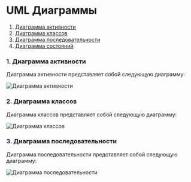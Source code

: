 # UML Диаграммы
1. [Диаграмма активности](#1)
2. [Диаграмма классов](#2)
3. [Диаграмма последовательности](#3)
4. [Диаграмма состояний](#4)
### 1. Диаграмма активности<a name="1"></a>
Диаграмма активности представляет собой следующую диаграмму: 

![Диаграмма активности](https://github.com/Archeex/itNotes/blob/master/documentation/diagrams/mockupActivity.png)

### 2. Диаграмма классов<a name="2"></a>
Диаграмма классов представляет собой следующую диаграмму: 

![Диаграмма классов](https://github.com/Archeex/itNotes/blob/master/documentation/diagrams/mockupClassesDiagram.png)

### 3. Диаграмма последовательности<a name="3"></a>
Диаграмма последовательности представляет собой следующую диаграмму: 

![Диаграмма последовательности](https://github.com/Archeex/itNotes/blob/master/documentation/diagrams/mockupSequenceDiagram.png)
